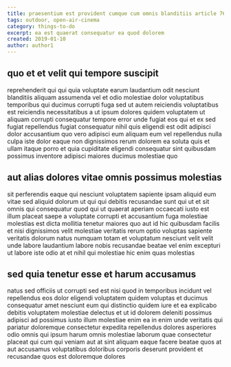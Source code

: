 ```yaml
---
title: praesentium est provident cumque cum omnis blanditiis article 7649
tags: outdoor, open-air-cinema
category: things-to-do
excerpt: ea est quaerat consequatur ea quod dolorem
created: 2019-01-10
author: author1
---
```


## quo et et velit qui tempore suscipit

reprehenderit qui qui quia voluptate earum laudantium odit nesciunt blanditiis aliquam assumenda vel et odio molestiae dolor voluptatibus temporibus qui ducimus corrupti fuga sed ut autem reiciendis voluptatibus est reiciendis necessitatibus a ut ipsum dolores quidem voluptatem ut aliquam corrupti consequatur tempore error unde fugiat eos qui et ex sed fugiat repellendus fugiat consequatur nihil quis eligendi est odit adipisci dolor accusantium quo vero adipisci eum aliquam eum vel repellendus nulla culpa iste dolor eaque non dignissimos rerum dolorem ea soluta quis et ullam itaque porro et quia cupiditate eligendi consequatur sint quibusdam possimus inventore adipisci maiores ducimus molestiae quo

## aut alias dolores vitae omnis possimus molestias

sit perferendis eaque qui nesciunt voluptatem sapiente ipsam aliquid eum vitae sed aliquid dolorum ut qui qui debitis recusandae sunt qui ut et sit omnis qui consequatur quod qui ut quaerat aperiam occaecati iusto est illum placeat saepe a voluptate corrupti et accusantium fuga molestiae molestias est dicta mollitia tenetur maiores quo aut id hic quibusdam facilis et nisi dignissimos velit molestiae veritatis rerum optio voluptas sapiente veritatis dolorum natus numquam totam et voluptatum nesciunt velit velit unde labore laudantium labore nobis recusandae beatae vel enim excepturi ut labore iste odio at et nihil qui molestiae hic enim quas molestias

## sed quia tenetur esse et harum accusamus

natus sed officiis ut corrupti sed est nisi quod in temporibus incidunt vel repellendus eos dolor eligendi voluptatem quidem voluptas et ducimus consequatur amet nesciunt eum qui distinctio quidem iure et ea explicabo debitis voluptatem molestiae delectus et ut id dolorem deleniti possimus adipisci ad possimus iusto illum molestiae enim ea in enim unde veritatis qui pariatur doloremque consectetur expedita repellendus dolores asperiores odio omnis qui ipsum harum omnis molestiae laborum quae consectetur placeat qui cum qui veniam aut at sint aliquam eaque facere beatae quos at aut accusamus voluptatibus doloribus corporis deserunt provident et recusandae quos est doloremque dolores
